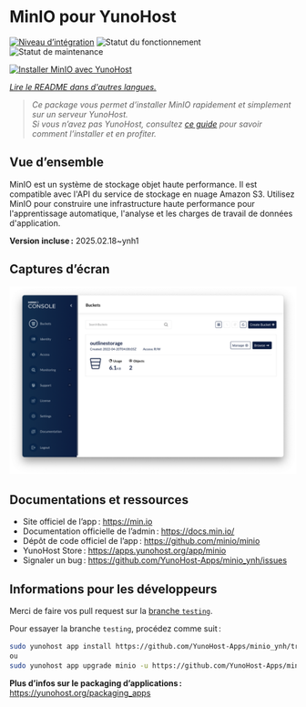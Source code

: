 <!--
Nota bene : ce README est automatiquement généré par <https://github.com/YunoHost/apps/tree/master/tools/readme_generator>
Il NE doit PAS être modifié à la main.
-->

# MinIO pour YunoHost

[![Niveau d’intégration](https://apps.yunohost.org/badge/integration/minio)](https://ci-apps.yunohost.org/ci/apps/minio/)
![Statut du fonctionnement](https://apps.yunohost.org/badge/state/minio)
![Statut de maintenance](https://apps.yunohost.org/badge/maintained/minio)

[![Installer MinIO avec YunoHost](https://install-app.yunohost.org/install-with-yunohost.svg)](https://install-app.yunohost.org/?app=minio)

*[Lire le README dans d'autres langues.](./ALL_README.md)*

> *Ce package vous permet d’installer MinIO rapidement et simplement sur un serveur YunoHost.*  
> *Si vous n’avez pas YunoHost, consultez [ce guide](https://yunohost.org/install) pour savoir comment l’installer et en profiter.*

## Vue d’ensemble

MinIO est un système de stockage objet haute performance. Il est compatible avec l'API du service de stockage en nuage Amazon S3. Utilisez MinIO pour construire une infrastructure haute performance pour l'apprentissage automatique, l'analyse et les charges de travail de données d'application.


**Version incluse :** 2025.02.18~ynh1

## Captures d’écran

![Capture d’écran de MinIO](./doc/screenshots/screenshot.png)

## Documentations et ressources

- Site officiel de l’app : <https://min.io>
- Documentation officielle de l’admin : <https://docs.min.io/>
- Dépôt de code officiel de l’app : <https://github.com/minio/minio>
- YunoHost Store : <https://apps.yunohost.org/app/minio>
- Signaler un bug : <https://github.com/YunoHost-Apps/minio_ynh/issues>

## Informations pour les développeurs

Merci de faire vos pull request sur la [branche `testing`](https://github.com/YunoHost-Apps/minio_ynh/tree/testing).

Pour essayer la branche `testing`, procédez comme suit :

```bash
sudo yunohost app install https://github.com/YunoHost-Apps/minio_ynh/tree/testing --debug
ou
sudo yunohost app upgrade minio -u https://github.com/YunoHost-Apps/minio_ynh/tree/testing --debug
```

**Plus d’infos sur le packaging d’applications :** <https://yunohost.org/packaging_apps>
